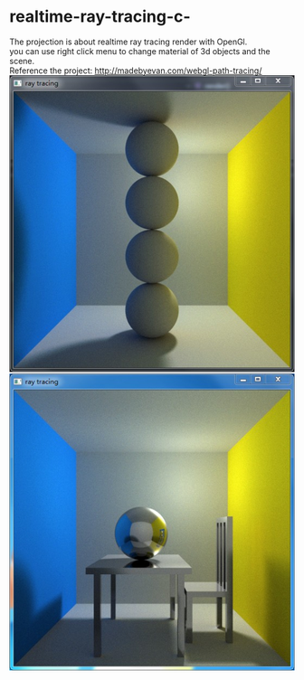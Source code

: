 # realtime-ray-tracing-c-
The projection is about realtime ray tracing render with OpenGl.   
you can use right click menu to change material of 3d objects and the scene.  
Reference the project: http://madebyevan.com/webgl-path-tracing/  
![image](https://github.com/zhoumingyang/realtime-ray-tracing-c-/blob/master/ray-trace-gl/img/spherecolumn.jpg)  
![image](https://github.com/zhoumingyang/realtime-ray-tracing-c-/blob/master/ray-trace-gl/img/tablechair.jpg)
